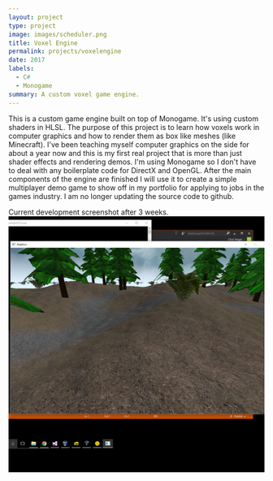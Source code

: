```yaml
---
layout: project
type: project
image: images/scheduler.png
title: Voxel Engine
permalink: projects/voxelengine
date: 2017
labels:
  - C#
  - Monogame
summary: A custom voxel game engine.
---
```


This is a custom game engine built on top of Monogame. It's using custom shaders in HLSL. The purpose of this project
is to learn how voxels work in computer graphics and how to render them as box like meshes (like Minecraft). I've been teaching myself
computer graphics on the side for about a year now and this is my first real project that is more than just shader effects
and rendering demos. I'm using Monogame so I don't have to deal with any boilerplate code for DirectX and OpenGL. After 
the main components of the engine are finished I will use it to create a simple multiplayer demo game to show off in my 
portfolio for applying to jobs in the games industry. I am no longer updating the source code to github.

Current development screenshot after 3 weeks.
<img class="ui medium right floated rounded image" src="../images/heightmap_terrain.png">
